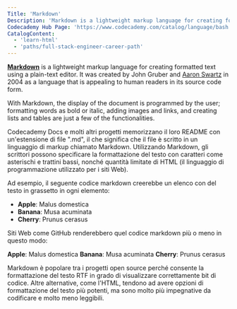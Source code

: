 ```yaml
---
Title: 'Markdown'
Description: 'Markdown is a lightweight markup language for creating formatted text using a plain-text editor.'
Codecademy Hub Page: 'https://www.codecademy.com/catalog/language/bash' # If codecademy.com doesn't have a hub page for this language, that's okay too. You can leave this field as `null`
CatalogContent:
  - 'learn-html'
  - 'paths/full-stack-engineer-career-path'
---
```


[**Markdown**](https://daringfireball.net/projects/markdown/) is a lightweight markup language for creating formatted text using a plain-text editor. It was created by John Gruber and [Aaron Swartz](https://www.codecademy.com/resources/docs/general/historical-technical-figures/aaron-swartz) in 2004 as a language that is appealing to human readers in its source code form.

With Markdown, the display of the document is programmed by the user; formatting words as bold or italic, adding images and links, and creating lists and tables are just a few of the functionalities.

Codecademy Docs e molti altri progetti memorizzano il loro README con un'estensione di file ".md", il che significa che il file è scritto in un linguaggio di markup chiamato Markdown. Utilizzando Markdown, gli scrittori possono specificare la formattazione del testo con caratteri come asterischi e trattini bassi, nonché quantità limitate di HTML (il linguaggio di programmazione utilizzato per i siti Web).

Ad esempio, il seguente codice markdown creerebbe un elenco con del testo in grassetto in ogni elemento:

- **Apple**: Malus domestica
- **Banana**: Musa acuminata
- **Cherry**: Prunus cerasus

Siti Web come GitHub renderebbero quel codice markdown più o meno in questo modo:

**Apple**: Malus domestica
**Banana**: Musa acuminata
**Cherry**: Prunus cerasus

Markdown è popolare tra i progetti open source perché consente la formattazione del testo RTF in grado di visualizzare correttamente bit di codice. Altre alternative, come l'HTML, tendono ad avere opzioni di formattazione del testo più potenti, ma sono molto più impegnative da codificare e molto meno leggibili.

